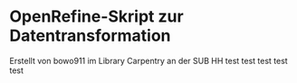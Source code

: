 # OpenRefine-Skript zur Datentransformation

Erstellt von bowo911 im Library Carpentry  an der SUB HH
test test test test test 
